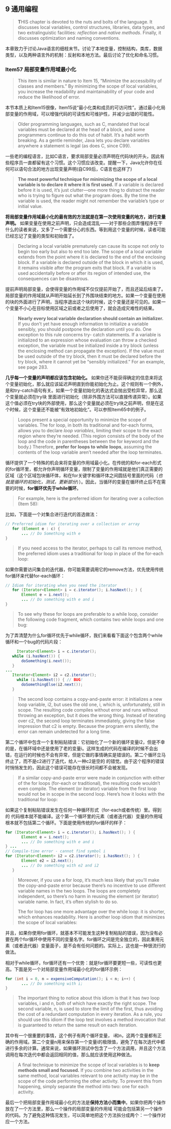 ## 9 通用编程

> **T**HIS chapter is devoted to the nuts and bolts of the language. It discusses local variables, control structures, libraries, data types, and two extralinguistic facilities: *reflection* and *native methods*. Finally, it discusses optimization and naming conventions.

本章致力于讨论Java语言的细枝末节。讨论了本地变量，控制结构，类库，数据类型，以及两种语言外的机制：反射和本地方法。最后讨论了优化和命名习惯。

### Item57 局部变量作用域最小化

> This item is similar in nature to Item 15, “Minimize the accessibility of classes and members.” By minimizing the scope of local variables, you increase the readability and maintainability of your code and reduce the likelihood of error.

本节本质上和Item15很像，Item15说“最小化类和成员的可访问性”。通过最小化局部变量的作用域，可以增强代码的可读性和可维护性，并减少出错的可能性。

> Older programming languages, such as C, mandated that local variables must be declared at the head of a block, and some programmers continue to do this out of habit. It’s a habit worth breaking. As a gentle reminder, Java lets you declare variables anywhere a statement is legal (as does C, since C99).

一些老的编程语言，比如C语言，要求局部变量必须声明在代码块的开头，因此有些程序员一直都留有这个习惯。这个习惯应该改变。提醒一下，Java允许你在任何可以语句合法的地方出现变量声明(自C99后，C语言也这样了)

> **The most powerful technique for minimizing the scope of a local variable is to declare it where it is first used.** If a variable is declared before it is used, it’s just clutter—one more thing to distract the reader who is trying to figure out what the program does. By the time the variable is used, the reader might not remember the variable’s type or initial value.

**将局部变量作用域最小化的最有效的方法就是在第一次使用变量的地方，进行变量声明。** 如果变量在使用之前声明，只会造成混乱——对于那些企图弄懂程序在干什么的读者来说，又多了一个需要分心的东西。等到用这个变量的时候，读者可能已经忘记了变量的类型和初始值了。

> Declaring a local variable prematurely can cause its scope not only to begin too early but also to end too late. The scope of a local variable extends from the point where it is declared to the end of the enclosing block. If a variable is declared outside of the block in which it is used, it remains visible after the program exits that block. If a variable is used accidentally before or after its region of intended use, the consequences can be disastrous.

提前声明局部变量，会使得变量的作用域不仅仅提前开始了，而且还延后结束了。局部变量的作用域就从声明开始延长到了外围块结束的地方。如果一个变量在使用的块的外面进行了声明，当程序退出这个块的时候，这个变量还是可见的。如果一个变量不小心在目标使用区域之前或者之后使用了，就会造成灾难性的结果。

> **Nearly every local variable declaration should contain an initializer.** If you don’t yet have enough information to initialize a variable sensibly, you should postpone the declaration until you do. One exception to this rule concerns try- catch statements. If a variable is initialized to an expression whose evaluation can throw a checked exception, the variable must be initialized inside a try block (unless the enclosing method can propagate the exception). If the value must be used outside of the try block, then it must be declared before the try block, where it cannot yet be “sensibly initialized.” For an example, see page 283.

**几乎每一个变量的声明都应该包含初始化。** 如果你还不能获得确定的信息来将这个变量初始化，那么就应该延迟声明直到你能初始化为止。这个规则有一个例外，是和try-catch语句有关。如果一个变量初始化的表达式会抛出受检异常，那么这个变量就必须在try块 里面进行初始化（除非外围方法可以直接传递异常）。如果这个值必须在try块的外部使用，那么这个变量就必须在try块之前声明，但是在这个时候，这个变量还不能被“有效地初始化”。可以参照Item65中的例子。

> Loops present a special opportunity to minimize the scope of variables. The for loop, in both its traditional and for-each forms, allows you to declare *loop variables*, limiting their scope to the exact region where they’re needed. (This region consists of the body of the loop and the code in parentheses between the for keyword and the body.) Therefore, **prefer** **for** **loops to** **while** **loops**, assuming the contents of the loop variable aren’t needed after the loop terminates.

循环提供了一个特殊的机会来将变量的作用域最小化。在传统的和for-each形式的for循环里，都允许你声明循环变量，限制了变量的作用域就是他们真正需要的区域（这个区域包块循环体，和在for关键字和循环体之间圆括号里面的代码（*也就是循环的初始化，测试，更新部分*））。因此，当循环的变量在循环终止后不在需要的时候，**for循环优先于while循环**。

> For example, here is the preferred idiom for iterating over a collection (Item 58):

比如，下面是一个对集合进行迭代的首选做法：

```java
// Preferred idiom for iterating over a collection or array
   for (Element e : c) {
       ... // Do Something with e
}
```

> If you need access to the iterator, perhaps to call its remove method, the preferred idiom uses a traditional for loop in place of the for-each loop:

如果你需要访问集合的迭代器，你可能需要调用它的remove方法，优先使用传统for循环来代替for-each循环：

```java
// Idiom for iterating when you need the iterator
   for (Iterator<Element> i = c.iterator(); i.hasNext(); ) {
       Element e = i.next();
       ... // Do something with e and i
}
```

> To see why these for loops are preferable to a while loop, consider the following code fragment, which contains two while loops and one bug:

为了弄清楚为什么for循环优先于while循环，我们来看看下面这个包含两个while循环和一个bug的代码片段：

```java
	 Iterator<Element> i = c.iterator();
   while (i.hasNext()) {
       doSomething(i.next());
   }
...
   Iterator<Element> i2 = c2.iterator(); 
	 while (i.hasNext()) { // BUG!
       doSomethingElse(i2.next());
   }
```

> The second loop contains a copy-and-paste error: it initializes a new loop variable, i2, but uses the old one, i, which is, unfortunately, still in scope. The resulting code compiles without error and runs without throwing an exception, but it does the wrong thing. Instead of iterating over c2, the second loop terminates immediately, giving the false impression that c2 is empty. Because the program errs silently, the error can remain undetected for a long time.

第二个循环中包含一个复制粘贴错误：它初始化了一个新的循环变量i2，但是不幸的是，在循环域中还是使用了老的变量i。这样生成的代码在编译的时候不会出错，在运行的时候也不会有异常，但是它做的事情确实是错误的。第二个循环立马终止了，而不是c2进行了迭代，给人一种c2是空的 的错觉。由于这个程序的错误时悄悄发生的，因此这个错误可能存在很长时间都不会被发现。

> If a similar copy-and-paste error were made in conjunction with either of the for loops (for-each or traditional), the resulting code wouldn’t even compile. The element (or iterator) variable from the first loop would not be in scope in the second loop. Here’s how it looks with the traditional for loop:

如果这个复制粘贴错误发生在任何一种循环形式（for-each或者传统）里。得到的 代码根本就不能编译。这个第一个循环里的元素（或者迭代器）变量的作用域根本就不包括第二个循环。下面是使用传统的for循环的样子：

```java
for (Iterator<Element> i = c.iterator(); i.hasNext(); ) {
       Element e = i.next();
       ... // Do something with e and i
} ...
// Compile-time error - cannot find symbol i
for (Iterator<Element> i2 = c2.iterator(); i.hasNext(); ) {
       Element e2 = i2.next();
       ... // Do something with e2 and i2
   }
```

> Moreover, if you use a for loop, it’s much less likely that you’ll make the copy-and-paste error because there’s no incentive to use different variable names in the two loops. The loops are completely independent, so there’s no harm in reusing the element (or iterator) variable name. In fact, it’s often stylish to do so.
>
> The for loop has one more advantage over the while loop: it is shorter, which enhances readability. Here is another loop idiom that minimizes the scope of local variables:

并且，如果你使用for循环，就基本不可能发生这种复制粘贴的错误，因为没有必要在两个for循环中使用不同的变量名字。for循环之间是完全独立的，因此重用元素（或者迭代器）变量面子，是不会有任何问题的。实际上，这也是一种很流行的做法。

相对于while循环，for循环还有一个优势：就是for循环要更短一些，可读性也更高。下面是另一个对局部变量作用域最小化的for循环示例：

```java
for (int i = 0, n = expensiveComputation(); i < n; i++) {
       ... // Do something with i;
}
```

> The important thing to notice about this idiom is that it has *two* loop variables, i and n, both of which have exactly the right scope. The second variable, n, is used to store the limit of the first, thus avoiding the cost of a redundant computation in every iteration. As a rule, you should use this idiom if the loop test involves a method invocation that is guaranteed to return the same result on each iteration.

其中有一个很重要的事情，这个例子有两个循环变量， i和n，这两个变量都有正确的作用域。第二个变量n用来保存第一个变量i的极限值，避免了在每次迭代中都进行多余的计算。通常来说，如果循环测试中包含了一个方法调用，并且这个方法调用在每次迭代中都会返回相同的值，那么就应该使用这种做法。

> A final technique to minimize the scope of local variables is to **keep methods small and focused.** If you combine two activities in the same method, local variables relevant to one activity may be in the scope of the code performing the other activity. To prevent this from happening, simply separate the method into two: one for each activity.

最后一个把局部变量作用域最小化的方法是**保持方法小而集中**。如果你把两个操作放在了一个方法里，那么一个操作的局部变量的作用域 可能会包括第另一个操作的代码。为了避免这种情况发生，可以简单地把这个方法拆分成两个：一个操作对应一个方法。
